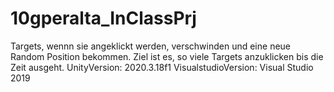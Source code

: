 # 10gperalta_InClassPrj
Targets, wennn sie angeklickt werden, verschwinden und eine neue Random Position bekommen. Ziel ist es, so viele Targets anzuklicken bis die Zeit ausgeht.
UnityVersion: 2020.3.18f1     VisualstudioVersion: Visual Studio 2019

